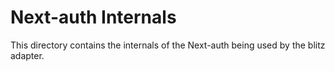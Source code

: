 # Next-auth Internals

This directory contains the internals of the Next-auth being used by the blitz adapter.
